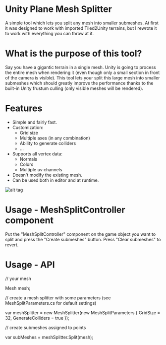 # Unity Plane Mesh Splitter

A simple tool which lets you split any mesh into smaller submeshes. At first it was designed to work with imported Tiled2Unity terrains, but I rewrote it to work with everything you can throw at it.

# What is the purpose of this tool?

Say you have a gigantic terrain in a single mesh. Unity is going to process the entire mesh when rendering it (even though only a small section in front of the camera is visible). This tool lets your split this large mesh into smaller submeshes which should greatly improve the performance thanks to the built-in Unity frustum culling (only visible meshes will be rendered).

# Features

- Simple and fairly fast.
- Customization:
  - Grid size
  - Multiple axes (in any combination)
  - Ability to generate colliders
  - ...
- Supports all vertex data:
  - Normals
  - Colors
  - Multiple uv channels
- Doesn't modify the existing mesh.
- Can be used both in editor and at runtime.

![alt tag](http://i.imgur.com/5PzoVFc.jpg)

# Usage - MeshSplitController component

Put the "MeshSplitController" component on the game object you want to split and press the "Create submeshes" button. Press "Clear submeshes" to revert.

# Usage - API

// your mesh

Mesh mesh;
            
// create a mesh splitter with some parameters (see MeshSplitParameters.cs for default settings)

var meshSplitter = new MeshSplitter(new MeshSplitParameters
{
    GridSize = 32,
    GenerateColliders = true
});

// create submeshes assigned to points

var subMeshes = meshSplitter.Split(mesh);

